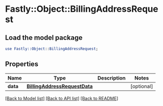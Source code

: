 # Fastly::Object::BillingAddressRequest

## Load the model package
```perl
use Fastly::Object::BillingAddressRequest;
```

## Properties
Name | Type | Description | Notes
------------ | ------------- | ------------- | -------------
**data** | [**BillingAddressRequestData**](BillingAddressRequestData.md) |  | [optional] 

[[Back to Model list]](../README.md#documentation-for-models) [[Back to API list]](../README.md#documentation-for-api-endpoints) [[Back to README]](../README.md)



